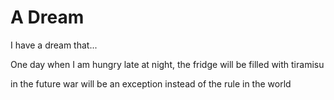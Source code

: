 # A Dream

I have a dream that...

One day when I am hungry late at night, the fridge will be filled with tiramisu

in the future war will be an exception instead of the rule in the world
